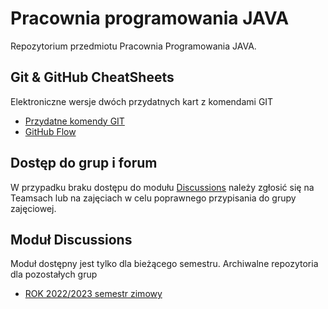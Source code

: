 # Pracownia programowania JAVA

Repozytorium przedmiotu Pracownia Programowania JAVA. 

## Git & GitHub CheatSheets 
Elektroniczne wersje dwóch przydatnych kart z komendami GIT

* [Przydatne komendy GIT](../main/git-cheat-sheet-education.pdf)
* [GitHub Flow](../main/github-flow-cheatsheet.pdf)

## Dostęp do grup i forum
W przypadku braku dostępu do modułu [Discussions](https://github.com/orgs/java-classroom-wit/discussions) należy zgłosić się na Teamsach lub na zajęciach w celu poprawnego przypisania do grupy zajęciowej. 


## Moduł Discussions
Moduł dostępny jest tylko dla bieżącego semestru. 
Archiwalne repozytoria dla pozostałych grup 
* [ROK 2022/2023 semestr zimowy](https://github.com/java-classroom-wit/general-discussions-zima-2022/discussions)
